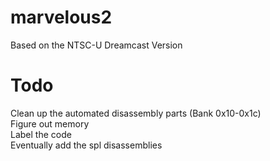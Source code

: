 # marvelous2
  Based on the NTSC-U Dreamcast Version

# Todo
  Clean up the automated disassembly parts (Bank 0x10-0x1c)\
  Figure out memory\
  Label the code\
  Eventually add the spl disassemblies
